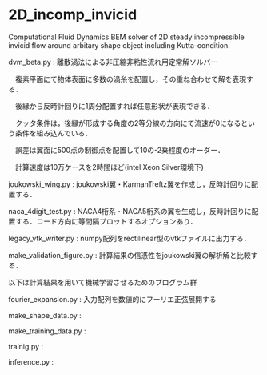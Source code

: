 # 2D_incomp_invicid
Computational Fluid Dynamics BEM solver of 2D steady incompressible invicid flow around arbitary shape object including Kutta-condition.

dvm_beta.py : 離散渦法による非圧縮非粘性流れ用定常解ソルバー

　複素平面にて物体表面に多数の渦糸を配置し，その重ね合わせで解を表現する．
 
　後縁から反時計回りに1周分配置すれば任意形状が表現できる．
 
　クッタ条件は，後縁が形成する角度の2等分線の方向にて流速が0になるという条件を組み込んでいる．
 
　誤差は翼面に500点の制御点を配置して10の-2乗程度のオーダー．
 
　計算速度は10万ケースを2時間ほど(intel Xeon Silver環境下)


joukowski_wing.py : joukowski翼・KarmanTreftz翼を作成し，反時計回りに配置する．

naca_4digit_test.py : NACA4桁系・NACA5桁系の翼を生成し，反時計回りに配置する．コード方向に等間隔プロットするオプションあり．

legacy_vtk_writer.py : numpy配列をrectilinear型のvtkファイルに出力する．

make_validation_figure.py : 計算結果の信憑性をjoukowski翼の解析解と比較する．


以下は計算結果を用いて機械学習させるためのプログラム群

fourier_expansion.py : 入力配列を数値的にフーリエ正弦展開する

make_shape_data.py : 

make_training_data.py :

trainig.py :

inference.py :




